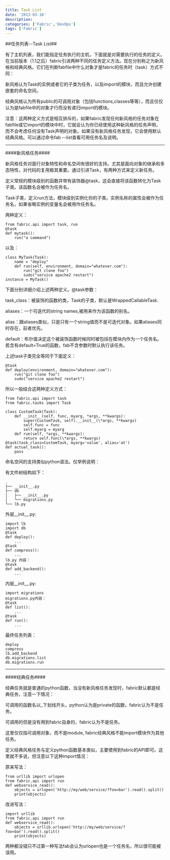 ```yaml
---
title: Task List
date: '2013-03-16'
description:
categories: ['Fabric','DevOps']
tags: ['Fabric']
---
```


##任务列表--Task List##

有了主机列表，我们能指定任务执行的主机，下面就是对需要执行的任务的定义。在当前版本（1.1之后）fabric引进两种不同的任务定义方法。现在分别称之为新风格和经典风格。它们在判断fabfile中什么对象才是fabric的任务时（task）方式不同：

新风格认为Task的实例或者它的子类为任务，以及import的模块，而且允许创建嵌套的命名空间。

经典风格认为所有public的可调用对象（包括functions,classes等等），而且仅仅认为是fabfile中的对象才行而没有递归import的模块。

注意：这两种定义方式是相互排斥的，如果fabric发现任何新风格的任务对象在fabfile或它import的模块中时，它就会认为你已经使用这种新风格的任务声明，而不会考虑任何没有Task声明的对象。如果没有新风格任务发现，它会使用默认经典风格。可以通过命令fab --list查看可用任务名及说明。

***

####新风格任务####

新风格任务对面行对象特性和命名空间有很好的支持。尤其是面向对象的继承和多态特性，对代码的复用极其重要。通过引进Task，有两种方式来定义新任务。

定义常规的模块级别的函数并带有装饰器@task，这会直接将该函数转化为Task子类。该函数名会被作为任务名。

Task子类，定义run方法，模块级别实例化你的子类。实例名称的属性会被作为任务名，如果省略实例的变量名会被用作任务名。

两种定义：
    
    from fabric.api import task, run
    @task
    def mytask():
        run("a command")
    
以及：

    class MyTask(Task):
        name = "deploy"
        def run(self, environment, domain="whatever.com"):
            run("git clone foo")
            sudo("service apache2 restart")
    instance = MyTask()

下面分别详细介绍上述两种定义。@task参数：

task_class：被装饰的函数的类，Task的子类，默认是WrappedCallableTask.

aliases：一个可迭代的string names,被用来作为该函数的别名。

alias：跟aliases类似，只是只有一个string值而不是可迭代对象。如果aliases同时存在，前者优先。

default：布尔值决定这个被装饰函数时候同时被包括在模块内作为一个任务名。若含有default=True的函数，fab不含参数时默认执行该任务。

上述task子类完全等同于下面定义：

    @task
    def deploy(environment, domain="whatever.com"):
        run("git clone foo")
        sudo("service apache2 restart")

所以一般结合这两种定义方式：

    from fabric.api import task
    from fabric.tasks import Task

    class CustomTask(Task):
        def __init__(self, func, myarg, *args, **kwargs):
            super(CustomTask, self).__init__(\*args, **kwargs)
            self.func = func
            self.myarg = myarg
        def run(self, *args, **kwargs):
            return self.func(\*args, **kwargs)
    @task(task_class=CustomTask, myarg='value', alias='at')
    def actual_task():
        pass

命名空间的支持类似python语法。仅举例说明：

有文件树结构如下：

    .
    ├── __init__.py
    ├── db
    │   ├── __init__.py
    │   └── migrations.py
    └── lb.py

外层__init__.py:

    import lb
    import db
    @task
    def deploy():
        ...
    @task
    def compress():
        ...
    lb.py 内容：
    @task
    def add_backend():
        ...

内层__init__.py:

    import migrations
    migrations.py内容：
    @task
    def list():
        ...
    @task
    def run():
        ...

最终任务列表：

    deploy
    compress
    lb.add_backend
    db.migrations.list
    db.migrations.run

***

####经典任务####

经典任务就是普通的python函数，当没有新风格任务发现时，fabric默认都是经典任务，注意一下情况：

可调用的函数名以_下划线开头，python认为是private的函数，fabric认为不是任务。

可调用的但是没有用到fabric自身的，fabric认为不是任务。

这里仅仅指可调用对象，而不是module, fabric经典风格不能import模块作为其他任务。

定义经典风格任务与定义python函数基本类似，主要使用到fabric的API即可。这里就不多说，但注意以下这种import情况：

原来写法：

    from urllib import urlopen
    from fabric.api import run
    def webservice_read():
        objects = urlopen('http://my/web/service/?foo=bar').read().split()
        print(objects)

改进写法：

    import urllib
    from fabric.api import run
    def webservice_read():
        objects = urllib.urlopen('http://my/web/service/?foo=bar').read().split()
        print(objects)

两种都没错只不过第一种写法fab会认为urlopen也是一个任务名，所以很可能被误用。
